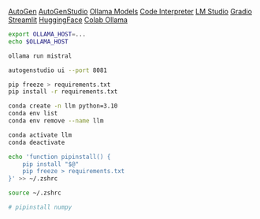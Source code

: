 [AutoGen](https://microsoft.github.io/autogen/docs/Getting-Started)
[AutoGenStudio](https://microsoft.github.io/autogen/blog/2023/12/01/AutoGenStudio/)
[Ollama Models](https://ollama.ai/library)
[Code Interpreter](https://github.com/KillianLucas/open-interpreter)
[LM Studio](https://lmstudio.ai/)
[Gradio](https://www.gradio.app/)
[Streamlit](https://streamlit.io/)
[HuggingFace](https://huggingface.co/transformers/)
[Colab Ollama](https://colab.research.google.com/drive/1f2qELQboeqr1zPaOABe0WX0_YLbN_KJm#scrollTo=5YzWGOv-0k7s)

```zsh
export OLLAMA_HOST=...
echo $OLLAMA_HOST

ollama run mistral
```

```zsh
autogenstudio ui --port 8081
```

```zsh
pip freeze > requirements.txt
pip install -r requirements.txt
```

```zsh
conda create -n llm python=3.10
conda env list
conda env remove --name llm

conda activate llm
conda deactivate
```

```zsh
echo 'function pipinstall() {
    pip install "$@"
    pip freeze > requirements.txt
}' >> ~/.zshrc

source ~/.zshrc

# pipinstall numpy
```
